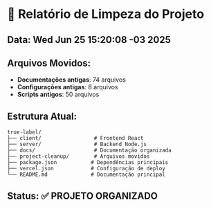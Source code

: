 # 🧹 Relatório de Limpeza do Projeto

## Data: Wed Jun 25 15:20:08 -03 2025

## Arquivos Movidos:
- **Documentações antigas**:       74 arquivos
- **Configurações antigas**:        8 arquivos
- **Scripts antigos**:       50 arquivos

## Estrutura Atual:
```
true-label/
├── client/                 # Frontend React
├── server/                 # Backend Node.js
├── docs/                   # Documentação organizada
├── project-cleanup/        # Arquivos movidos
├── package.json           # Dependências principais
├── vercel.json            # Configuração de deploy
└── README.md              # Documentação principal
```

## Status: ✅ PROJETO ORGANIZADO
